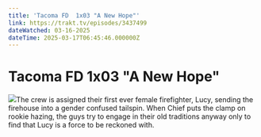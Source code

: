 ```yaml
---
title: 'Tacoma FD  1x03 "A New Hope"' 
link: https://trakt.tv/episodes/3437499
dateWatched: 03-16-2025
dateTime: 2025-03-17T06:45:46.000000Z
---
```

# Tacoma FD  1x03 "A New Hope"

![](https://walter-r2.trakt.tv/images/episodes/003/437/499/screenshots/thumb/0fb719fffd.jpg)The crew is assigned their first ever female firefighter, Lucy, sending the firehouse into a gender confused tailspin. When Chief puts the clamp on rookie hazing, the guys try to engage in their old traditions anyway only to find that Lucy is a force to be reckoned with.